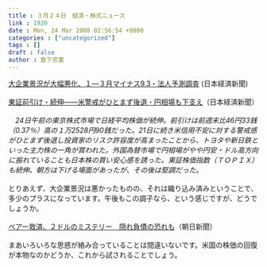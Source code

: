 ```yaml
---
title : ３月２４日　経済・株式ニュース
link : 1920
date : Mon, 24 Mar 2008 02:56:54 +0000
categories : ["uncategorized"]
tags : []
draft : false
author : 倉下忠憲
---
```


<A HREF="http://www.nikkei.co.jp/news/main/20080324AT3S2400D24032008.html" TARGET="_blank">大企業景況が大幅悪化、１―３月マイナス9.3・法人予測調査</A> (日本経済新聞)<BR><BR><A HREF="http://www.nikkei.co.jp/news/market/20080324m1ASS0ISS13240308.html" TARGET="_blank">東証前引け・続伸――米警戒がひとまず後退・円相場も下支え</A>（日本経済新聞）<BR><BR><I>　24日午前の東京株式市場で日経平均株価が続伸。前引けは前週末比46円33銭（0.37％）高の１万2528円90銭だった。21日に続き米信用不安に対する警戒感がひとまず後退し投資家のリスク許容度が高まったことから、トヨタや新日鉄といった主力株の一角が買われた。外国為替市場で円相場がやや円安・ドル高方向に振れていることも日本株の買い安心感を誘った。東証株価指数（ＴＯＰＩＸ）も続伸。朝方は下げる場面があったが、その後は堅調だった。</I><BR><BR>とりあえず、大企業景況は悪かったものの、それは織り込み済みということで、多少のプラスになっています。午後もこの調子なら、という感じですが、どうでしょうか。<BR><BR><A HREF="http://www.asahi.com/business/update/0322/TKY200803220303.html" TARGET="_blank">ベアー救済、２ドルのミステリー　隠れ負債の恐れも</A>（朝日新聞）<BR><BR>まあいろいろな思惑が絡み合っていることは間違いないです。米国の株価の回復が本物なのかどうか、これから試されることでしょう。<BR><br><br>

